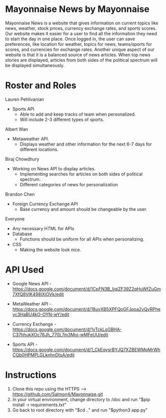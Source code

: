 # Mayonnaise News by Mayonnaise

Mayonnaise News is a website that gives information on current topics like news, weather, stock prices, currency exchange rates, and sports scores. Our website makes it easier for a user to find all the information they need to start the day in one place. Once logged in, the user can save preferences, like location for weather, topics for news, teams/sports for scores, and currencies for exchange rates. Another unique aspect of our website is that it is a balanced source of news articles. When top news stories are displayed, articles from both sides of the political spectrum will be displayed simultaneously. 

# Roster and Roles
Lauren Pehlivanian
  - Sports API
    - Able to add and keep tracks of team when personalized.
    - Will include 2-3 different types of sports.
    
Albert Wan
  - Metaweather API.
    - Displays weather and other information for the next 6-7 days for different locations.
    
Biraj Chowdhury
  - Working on News API to display articles.
    - Implementing searches for articles on both sides of political spectrum.
    - Different categories of news for personalization
    
Brandon Chen
  - Foreign Currency Exchange API
    - Base currency and amount should be changeable by the user.

Everyone
  - Any necessary HTML for APIs
  - Database
    - Functions should be uniform for all APIs when personalizing.
  - CSS
    - Making the website look nice.


# API Used
  - Google News API
    -https://docs.google.com/document/d/1CpFN3B_IjqiZF39Z2qHuWfZuGm7XfQ8VlK498IXiOVk/edit
    
  - MetaWeather API
    -https://docs.google.com/document/d/18uyXB5XPFQoGFJpoa2yQvRPhevc3HaBU4kO-OYN-ieY/edit
    
  - Currency Exchange
    -https://docs.google.com/document/d/1yTckLoGBHA-C37hhukXOc76Jh_770L7m3Moj-wMFeUU/edit
    
  - Sports API
    -https://docs.google.com/document/d/1_CkEqysrBYJQ7XZBEWMpMrWhCQb0HPMPLGLknhnDtsA/edit

    

# Instructions
1. Clone this repo using the HTTPS --> https://github.com/Salmon4/Mayonnaise.git
2. In your virtual environment, change directory to /doc and run "$pip install -r requirements.txt"
3. Go back to root directory with "$cd .." and run "$python3 app.py"
